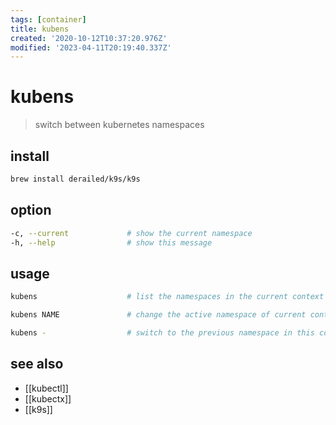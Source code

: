 ```yaml
---
tags: [container]
title: kubens
created: '2020-10-12T10:37:20.976Z'
modified: '2023-04-11T20:19:40.337Z'
---
```


# kubens

> switch between kubernetes namespaces

## install

```sh
brew install derailed/k9s/k9s
```

## option

```sh
-c, --current             # show the current namespace
-h, --help                # show this message
```

## usage

```sh
kubens                    # list the namespaces in the current context

kubens NAME               # change the active namespace of current context

kubens -                  # switch to the previous namespace in this context
```

## see also

- [[kubectl]]
- [[kubectx]]
- [[k9s]]
